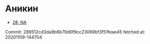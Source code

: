 # Аникин
- [28: NA](28.md)

Commit: 289512cd3da9b6b79d0f9cc23069bf3f51feae45
 fetched at: 20201109-144704
